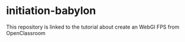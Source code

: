 # initiation-babylon
This repository is linked to the tutorial about create an WebGl FPS from OpenClassroom
